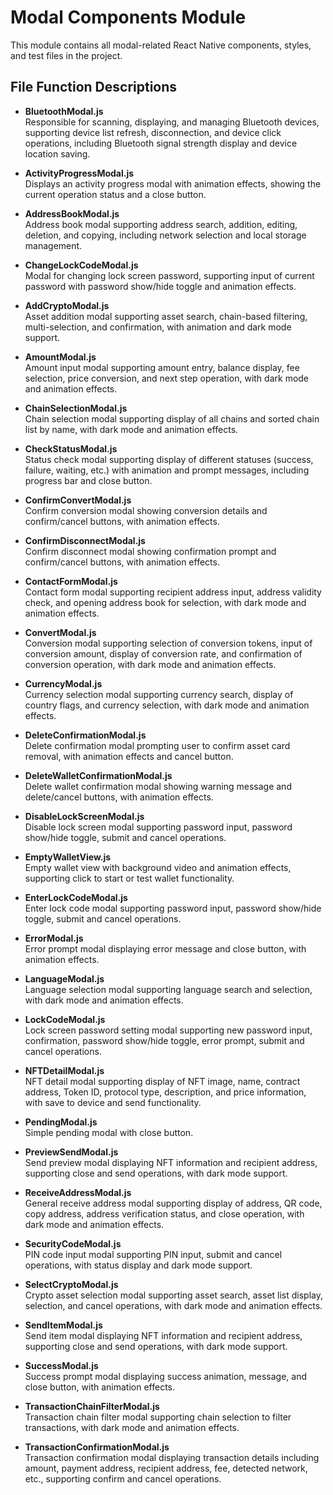 # Modal Components Module

This module contains all modal-related React Native components, styles, and test files in the project.

## File Function Descriptions

- **BluetoothModal.js**  
  Responsible for scanning, displaying, and managing Bluetooth devices, supporting device list refresh, disconnection, and device click operations, including Bluetooth signal strength display and device location saving.

- **ActivityProgressModal.js**  
  Displays an activity progress modal with animation effects, showing the current operation status and a close button.

- **AddressBookModal.js**  
  Address book modal supporting address search, addition, editing, deletion, and copying, including network selection and local storage management.

- **ChangeLockCodeModal.js**  
  Modal for changing lock screen password, supporting input of current password with password show/hide toggle and animation effects.

- **AddCryptoModal.js**  
  Asset addition modal supporting asset search, chain-based filtering, multi-selection, and confirmation, with animation and dark mode support.

- **AmountModal.js**  
  Amount input modal supporting amount entry, balance display, fee selection, price conversion, and next step operation, with dark mode and animation effects.

- **ChainSelectionModal.js**  
  Chain selection modal supporting display of all chains and sorted chain list by name, with dark mode and animation effects.

- **CheckStatusModal.js**  
  Status check modal supporting display of different statuses (success, failure, waiting, etc.) with animation and prompt messages, including progress bar and close button.

- **ConfirmConvertModal.js**  
  Confirm conversion modal showing conversion details and confirm/cancel buttons, with animation effects.

- **ConfirmDisconnectModal.js**  
  Confirm disconnect modal showing confirmation prompt and confirm/cancel buttons, with animation effects.

- **ContactFormModal.js**  
  Contact form modal supporting recipient address input, address validity check, and opening address book for selection, with dark mode and animation effects.

- **ConvertModal.js**  
  Conversion modal supporting selection of conversion tokens, input of conversion amount, display of conversion rate, and confirmation of conversion operation, with dark mode and animation effects.

- **CurrencyModal.js**  
  Currency selection modal supporting currency search, display of country flags, and currency selection, with dark mode and animation effects.

- **DeleteConfirmationModal.js**  
  Delete confirmation modal prompting user to confirm asset card removal, with animation effects and cancel button.

- **DeleteWalletConfirmationModal.js**  
  Delete wallet confirmation modal showing warning message and delete/cancel buttons, with animation effects.

- **DisableLockScreenModal.js**  
  Disable lock screen modal supporting password input, password show/hide toggle, submit and cancel operations.

- **EmptyWalletView.js**  
  Empty wallet view with background video and animation effects, supporting click to start or test wallet functionality.

- **EnterLockCodeModal.js**  
  Enter lock code modal supporting password input, password show/hide toggle, submit and cancel operations.

- **ErrorModal.js**  
  Error prompt modal displaying error message and close button, with animation effects.

- **LanguageModal.js**  
  Language selection modal supporting language search and selection, with dark mode and animation effects.

- **LockCodeModal.js**  
  Lock screen password setting modal supporting new password input, confirmation, password show/hide toggle, error prompt, submit and cancel operations.

- **NFTDetailModal.js**  
  NFT detail modal supporting display of NFT image, name, contract address, Token ID, protocol type, description, and price information, with save to device and send functionality.

- **PendingModal.js**  
  Simple pending modal with close button.

- **PreviewSendModal.js**  
  Send preview modal displaying NFT information and recipient address, supporting close and send operations, with dark mode support.

- **ReceiveAddressModal.js**  
  General receive address modal supporting display of address, QR code, copy address, address verification status, and close operation, with dark mode and animation effects.

- **SecurityCodeModal.js**  
  PIN code input modal supporting PIN input, submit and cancel operations, with status display and dark mode support.

- **SelectCryptoModal.js**  
  Crypto asset selection modal supporting asset search, asset list display, selection, and cancel operations, with dark mode and animation effects.

- **SendItemModal.js**  
  Send item modal displaying NFT information and recipient address, supporting close and send operations, with dark mode support.

- **SuccessModal.js**  
  Success prompt modal displaying success animation, message, and close button, with animation effects.

- **TransactionChainFilterModal.js**  
  Transaction chain filter modal supporting chain selection to filter transactions, with dark mode and animation effects.

- **TransactionConfirmationModal.js**  
  Transaction confirmation modal displaying transaction details including amount, payment address, recipient address, fee, detected network, etc., supporting confirm and cancel operations.
